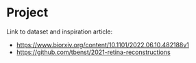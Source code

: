 # Project

Link to dataset and inspiration article: 
- https://www.biorxiv.org/content/10.1101/2022.06.10.482188v1 
- https://github.com/tbenst/2021-retina-reconstructions
